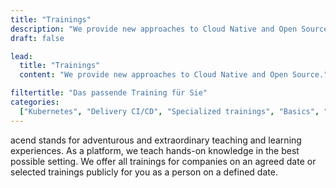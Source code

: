 ```yaml
---
title: "Trainings"
description: "We provide new approaches to Cloud Native and Open Source."
draft: false

lead:
  title: "Trainings"
  content: "We provide new approaches to Cloud Native and Open Source."

filtertitle: "Das passende Training für Sie"
categories:
  ["Kubernetes", "Delivery CI/CD", "Specialized trainings", "Basics", "Advanced"]
---
```


acend stands for adventurous and extraordinary teaching and learning experiences. As a platform, we teach hands-on knowledge in the best possible setting. We offer all trainings for companies on an agreed date or selected trainings publicly for you as a person on a defined date.
